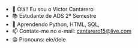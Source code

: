- 👋 Olá!! Eu sou o Victor Cantarero
- 📚 Estudante de ADS 2º Semestre
- 🌱 Aprendendo Python, HTML, SQL,  
- 📫 Contate-me no e-mail: cantarero15@live.com
- 😁 Pronouns: ele/dele


